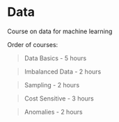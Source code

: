 # Data
Course on data for machine learning

Order of courses: 

>Data Basics - 5 hours

>Imbalanced Data - 2 hours

>Sampling - 2 hours

>Cost Sensitive - 3 hours

>Anomalies - 2 hours
